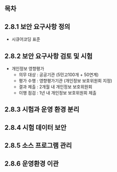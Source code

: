 ## 목차

## 2.8.1 보안 요구사항 정의

- 시큐어코딩 표준

## 2.8.2 보안 요구사항 검토 및 시험

- 개인정보 영향평가
    - 의무 대상 : 공공기관 (5민고100개 + 50연계)
    - 평가 수행 : 영향평가기관 (개인정보 보호위원회 지정)
    - 결과 제출 : 2개월 내 개인정보 보호위원회
    - 이행 점검 : 1년 내 개인정보 보호위원회 제출

## 2.8.3 시험과 운영 환경 분리

## 2.8.4 시험 데이터 보안

## 2.8.5 소스 프로그램 관리

## 2.8.6 운영환경 이관